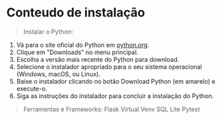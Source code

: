 # Conteudo de instalação
> Instalar o Python:
  1. Vá para o site oficial do Python em [python.org](https://www.python.org/).
  2. Clique em "Downloads" no menu principal.
  3. Escolha a versão mais recente do Python para download.
  4. Selecione o instalador apropriado para o seu sistema operacional (Windows, macOS, ou Linux).
  5. Baixe o instalador clicando no botão Download Python (em amarelo) e execute-o.
  6. Siga as instruções do instalador para concluir a instalação do Python.

> Ferramentas e Frameworks:
   Flask
   Virtual Venv
   SQL Lite
   Pytest
 
